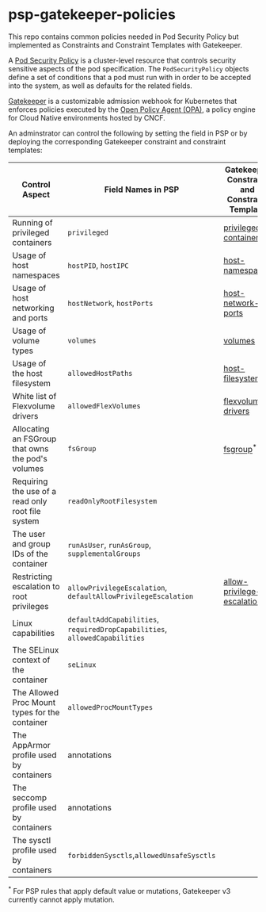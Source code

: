 # psp-gatekeeper-policies

This repo contains common policies needed in Pod Security Policy but implemented as Constraints and Constraint Templates with Gatekeeper.

A [Pod Security Policy](https://kubernetes.io/docs/concepts/policy/pod-security-policy/) is a cluster-level resource that controls security
sensitive aspects of the pod specification. The `PodSecurityPolicy` objects define a set of conditions that a pod must run with in order to be accepted into
the system, as well as defaults for the related fields.

[Gatekeeper](https://github.com/open-policy-agent/gatekeeper) is a customizable admission webhook for Kubernetes that enforces policies executed by the [Open Policy Agent (OPA)](https://www.openpolicyagent.org), a policy engine for Cloud Native environments hosted by CNCF.

An adminstrator can control the following by setting the field in PSP or by deploying the corresponding Gatekeeper constraint and constraint templates:

| Control Aspect                                    | Field Names in PSP                                                          | Gatekeeper Constraint and Constraint Template                    |
| ------------------------------------------------- | --------------------------------------------------------------------------- | ---------------------------------------------------------------- |
| Running of privileged containers                  | `privileged`                                                                | [privileged-containers](../../tree/master/privileged-containers) |
| Usage of host namespaces                          | `hostPID`, `hostIPC`                                                        | [host-namespaces](../../tree/master/host-namespaces)             |
| Usage of host networking and ports                | `hostNetwork`, `hostPorts`                                                  | [host-network-ports](../../tree/master/host-network-ports)       |
| Usage of volume types                             | `volumes`                                                                   | [volumes](../../tree/master/volumes)                             |
| Usage of the host filesystem                      | `allowedHostPaths`                                                          | [host-filesystem](../../tree/master/host-filesystem)             |
| White list of Flexvolume drivers                  | `allowedFlexVolumes`                                                        | [flexvolume-drivers](../../tree/master/flexvolume-drivers)       |
| Allocating an FSGroup that owns the pod's volumes | `fsGroup`                                                                   | [fsgroup](../../tree/master/fsgroup)<sup>\*</sup>                |
| Requiring the use of a read only root file system | `readOnlyRootFilesystem`                                                    |
| The user and group IDs of the container           | `runAsUser`, `runAsGroup`, `supplementalGroups`                             |
| Restricting escalation to root privileges         | `allowPrivilegeEscalation`, `defaultAllowPrivilegeEscalation`               | [allow-privilege-escalation](allow-privilege-escalation)         |
| Linux capabilities                                | `defaultAddCapabilities`, `requiredDropCapabilities`, `allowedCapabilities` |
| The SELinux context of the container              | `seLinux`                                                                   |
| The Allowed Proc Mount types for the container    | `allowedProcMountTypes`                                                     |
| The AppArmor profile used by containers           | annotations                                                                 |
| The seccomp profile used by containers            | annotations                                                                 |
| The sysctl profile used by containers             | `forbiddenSysctls`,`allowedUnsafeSysctls`                                   |                                                                  |

<sup>\*</sup> For PSP rules that apply default value or mutations, Gatekeeper v3 currently cannot apply mutation.
